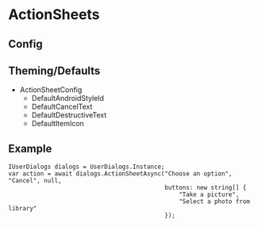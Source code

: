 ﻿# ActionSheets


## Config

## Theming/Defaults

- ActionSheetConfig
    - DefaultAndroidStyleId
    - DefaultCancelText
    - DefaultDestructiveText
    - DefaultItemIcon
    
## Example

    IUserDialogs dialogs = UserDialogs.Instance;
    var action = await dialogs.ActionSheetAsync("Choose an option", "Cancel", null,
                                                buttons: new string[] {
                                                    "Take a picture", 
                                                    "Select a photo from library"
                                                });
